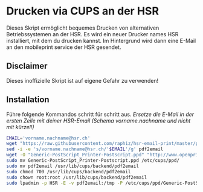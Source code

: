 # Drucken via CUPS an der HSR

Dieses Skript ermöglicht bequemes Drucken von alternativen Betriebssystemen an der HSR.
Es wird ein neuer Drucker names HSR installiert, mit dem du drucken kannst. Im Hintergrund
wird dann eine E-Mail an den mobileprint service der HSR gesendet.

## Disclaimer
Dieses inoffizielle Skript ist auf eigene Gefahr zu verwenden!

## Installation

Führe folgende Kommandos schritt für schritt aus.
*Ersetze die E-Mail in der ersten Zeile mit deiner HSR-Email (Schema vorname.nachname und nicht mit kürzel!)*

```bash
EMAIL='vorname.nachname@hsr.ch'
wget "https://raw.githubusercontent.com/raphiz/hsr-email-print/master/pdf2email"
sed -i -e 's/vorname.nachname@hsr.ch/'$EMAIL'/g' pdf2email
wget -O "Generic-PostScript_Printer-Postscript.ppd" "http://www.openprinting.org/ppd-o-matic.php?driver=Postscript&printer=Generic-PostScript_Printer&.submit=Generate+PPD+file&show=0&.cgifields=show&.cgifields=shortgui"
sudo mv Generic-PostScript_Printer-Postscript.ppd /etc/cups/ppd/
sudo mv pdf2email /usr/lib/cups/backend/pdf2email
sudo chmod 700 /usr/lib/cups/backend/pdf2email
sudo chown root:root /usr/lib/cups/backend/pdf2email
sudo lpadmin -p HSR -E -v pdf2email:/tmp -P /etc/cups/ppd/Generic-PostScript_Printer-Postscript.ppd
```
